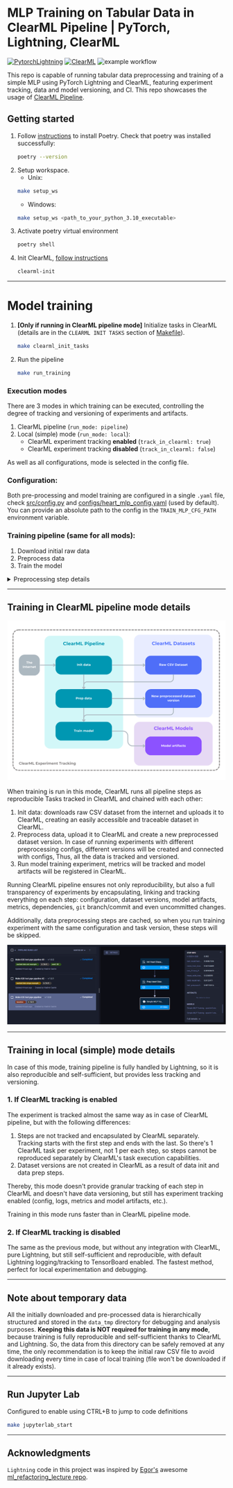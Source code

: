 # MLP Training on Tabular Data in ClearML Pipeline | PyTorch, Lightning, ClearML

<a href="https://www.pytorchlightning.ai/index.html"><img alt="PytorchLightning" src="https://img.shields.io/badge/PytorchLightning-7930e3?logo=lightning&style=flat"></a>
<a href="https://clear.ml/docs/latest/"><img alt="ClearML" src="https://img.shields.io/badge/MLOps-Clear%7CML-%2309173c"></a>
![example workflow](https://github.com/vladimir-sashin/topological_XAI/actions/workflows/ci.yml/badge.svg)

This repo is capable of running tabular data preprocessing and training of a simple MLP using PyTorch Lightning and ClearML, featuring experiment tracking, data and model versioning, and CI. This repo showcases the usage of [ClearML Pipeline](https://clear.ml/docs/latest/docs/pipelines/).

## Getting started

1. Follow [instructions](https://github.com/python-poetry/install.python-poetry.org) to install Poetry. Check that poetry was installed successfully:
   ```bash
   poetry --version
   ```
1. Setup workspace.
   - Unix:
   ```bash
   make setup_ws
   ```
   - Windows:
   ```bash
   make setup_ws <path_to_your_python_3.10_executable>
   ```
1. Activate poetry virtual environment
   ```bash
   poetry shell
   ```
1. Init ClearML, [follow instructions](https://clear.ml/docs/latest/docs/getting_started/ds/ds_first_steps/)
   ```bash
   clearml-init
   ```

______________________________________________________________________

# Model training

1. **\[Only if running in ClearML pipeline mode\]** Initialize tasks in ClearML (details are in the `CLEARML INIT TASKS` section of [Makefile](Makefile)).
   ```bash
   make clearml_init_tasks
   ```
1. Run the pipeline
   ```bash
   make run_training
   ```

### Execution modes

There are 3 modes in which training can be executed, controlling the degree of tracking and versioning of experiments and artifacts.

1. ClearML pipeline (`run_mode: pipeline`)
1. Local (simple) mode (`run_mode: local`):
   - ClearML experiment tracking **enabled** (`track_in_clearml: true`)
   - ClearML experiment tracking **disabled** (`track_in_clearml: false`)

As well as all configurations, mode is selected in the config file.

### Configuration:

Both pre-processing and model training are configured in a single `.yaml` file, check [src/config.py](src/config.py) and [configs/heart_mlp_config.yaml](configs/heart_mlp_config.yaml) (used by default). You can provide an absolute path to the config in the `TRAIN_MLP_CFG_PATH` environment variable.

### Training pipeline (same for all mods):

1. Download initial raw data
1. Preprocess data
1. Train the model

<details>
  <summary>Preprocessing step details</summary>

1. Filter rows with non-positive values in selected columns that must be positive.
1. Tran/val/test split
1. Apply standardization to numeric variables
1. Apply one-hot encoding to categorical variables

</details>

______________________________________________________________________

## Training in ClearML pipeline mode details

![pipeline](assets/pipeline_diagram.png)

When training is run in this mode, ClearML runs all pipeline steps as reproducible Tasks tracked in ClearML and chained with each other:

1. Init data: downloads raw CSV dataset from the internet and uploads it to ClearML, creating an easily accessible and traceable dataset in ClearML.
1. Preprocess data, upload it to ClearML and create a new preprocessed dataset version. In case of running experiments with different preprocessing configs, different versions will be created and connected with configs, Thus, all the data is tracked and versioned.
1. Run model training experiment, metrics will be tracked and model artifacts will be registered in ClearML.

Running ClearML pipeline ensures not only reproducibility, but also a full transparency of experiments by encapsulating, linking and tracking everything on each step: configuration, dataset versions, model artifacts, metrics, dependencies, `git` branch/commit and even uncommitted changes.

Additionally, data preprocessing steps are cached, so when you run training experiment with the same configuration and task version, these steps will be skipped.

![pipeline](assets/pipeline_screenshot.png)

______________________________________________________________________

## Training in local (simple) mode details

In case of this mode, training pipeline is fully handled by Lightning, so it is also reproducible and self-sufficient, but provides less tracking and versioning.

### 1. If ClearML tracking is enabled

The experiment is tracked almost the same way as in case of ClearML pipeline, but with the following differences:

1. Steps are not tracked and encapsulated by ClearML separately. Tracking starts with the first step and ends with the last. So there's 1 ClearML task per experiment, not 1 per each step, so steps cannot be reproduced separately by ClearML's task execution capabilities.
1. Dataset versions are not created in ClearML as a result of data init and data prep steps.

Thereby, this mode doesn't provide granular tracking of each step in ClearML and doesn't have data versioning, but still has experiment tracking enabled (config, logs, metrics and model artifacts, etc.).

Training in this mode runs faster than in ClearML pipeline mode.

### 2. If ClearML tracking is disabled

The same as the previous mode, but without any integration with ClearML, pure Lightning, but still self-sufficient and reproducible, with default Lightning logging/tracking to TensorBoard enabled. The fastest method, perfect for local experimentation and debugging.

______________________________________________________________________

## Note about temporary data

All the initially downloaded and pre-processed data is hierarchically structured and stored in the `data_tmp` directory for debugging and analysis purposes. **Keeping this data is NOT required for training in any mode**, because training is fully reproducible and self-sufficient thanks to ClearML and Lightning. So, the data from this directory can be safely removed at any time, the only recommendation is to keep the initial raw CSV file to avoid downloading every time in case of local training (file won't be downloaded if it already exists).

______________________________________________________________________

## Run Jupyter Lab

Configured to enable using CTRL+B to jump to code definitions

```bash
make jupyterlab_start
```

______________________________________________________________________

## Acknowledgments

`Lightning` code in this project was inspired by [Egor's](https://github.com/EgorOs) awesome [ml_refactoring_lecture repo](https://github.com/EgorOs/ml_refactoring_lecture/tree/main).

